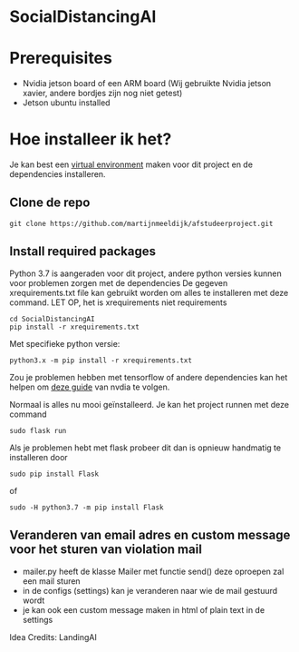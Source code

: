 # SocialDistancingAI

# Prerequisites
* Nvidia jetson board of een ARM board (Wij gebruikte Nvidia jetson xavier, andere bordjes zijn nog niet getest)
* Jetson ubuntu installed

# Hoe installeer ik het?
Je kan best een [virtual environment](https://towardsdatascience.com/setting-up-python-platform-for-machine-learning-projects-cfd85682c54b) maken voor dit project en de dependencies installeren. 

## Clone de repo
```
git clone https://github.com/martijnmeeldijk/afstudeerproject.git
```

## Install required packages
Python 3.7 is aangeraden voor dit project, andere python versies kunnen voor problemen zorgen met de dependencies
De gegeven xrequirements.txt file kan gebruikt worden om alles te installeren met deze command. LET OP, het is xrequirements niet requirements
```
cd SocialDistancingAI
pip install -r xrequirements.txt
```
Met specifieke python versie:
```
python3.x -m pip install -r xrequirements.txt
```
Zou je problemen hebben met tensorflow of andere dependencies kan het helpen om [deze guide](https://docs.nvidia.com/deeplearning/frameworks/install-tf-jetson-platform/index.html) van nvdia te volgen.

Normaal is alles nu mooi geïnstalleerd. Je kan het project runnen met deze command
```
sudo flask run
```
Als je problemen hebt met flask probeer dit dan is opnieuw handmatig te installeren door 
```
sudo pip install Flask
```
of 
```
sudo -H python3.7 -m pip install Flask
```

## Veranderen van email adres en custom message voor het sturen van violation mail
- mailer.py heeft de klasse Mailer met functie send() deze oproepen zal een mail sturen
- in de configs (settings) kan je veranderen naar wie de mail gestuurd wordt
- je kan ook een custom message maken in html of plain text in de settings


Idea Credits: LandingAI



